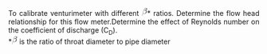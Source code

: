 <p style="text-align: justify;">To calibrate venturimeter with different <img src="images/CodeCogsEqn (42).gif" style="width:11px;height:16px"></img>* ratios. Determine the flow head relationship for this
flow meter.Determine the effect of Reynolds number on the coefficient of discharge (C<sub>D</sub>).</br>
*<img src="images/CodeCogsEqn (42).gif" style="width:11px;height:16px"></img> is the ratio of throat diameter to pipe diameter</p>
